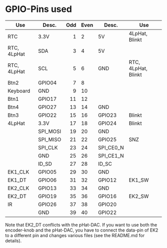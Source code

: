 GPIO-Pins used
==============

|Use           |Desc.    | Odd  | Even | Desc.     | Use                 |
|--------------|---------|-----:|:-----|-----------|---------------------|
|RTC           |3.3V     |   1  |  2   | 5V        | 4LpHat, Blinkt      |
|RTC, 4LpHat   |SDA      |   3  |  4   | 5V        |                     |
|RTC, 4LpHat   |SCL      |   5  |  6   | GND       | RTC, 4LpHat, Blinkt |
|Btn2          |GPIO04   |   7  |  8   |           |                     |
|Keyboard      |GND      |   9  | 10   |           |                     |
|Btn1          |GPIO17   |  11  | 12   |           |                     |
|Btn4          |GPIO27   |  13  | 14   | GND       |                     |
|Btn3          |GPIO22   |  15  | 16   | GPIO23    | Blinkt              |
|4LpHat        |3.3V     |  17  | 18   | GPIO24    | Blinkt              |
|              |SPI_MOSI |  19  | 20   | GND       |                     |
|              |SPI_MISO |  21  | 22   | GPIO25    | SNZ                 |
|              |SPI_CLK  |  23  | 24   | SPI_CE0_N |                     |
|              |GND      |  25  | 26   | SPI_CE1_N |                     |
|              |ID_SD    |  27  | 28   | ID_SC     |                     |
|EK1_CLK       |GPIO05   |  29  | 30   | GND       |                     |
|EK1_DT        |GPIO06   |  31  | 32   | GPIO12    | EK1_SW              |
|EK2_CLK       |GPIO13   |  33  | 34   | GND       |                     |
|EK2_DT        |GPIO19   |  35  | 36   | GPIO16    | EK2_SW              |
|IR            |GPIO26   |  37  | 38   | GPIO20    |                     |
|              |GND      |  39  | 40   | GPIO22    |                     |

Note that EK2_DT conflicts with the pHat-DAC. If you want to use both
the encoder-knob and the pHat-DAC, you have to connect the data-pin
of EK2 to a different pin and changes various files (see the README.md
for details).
